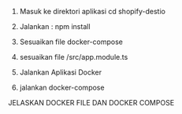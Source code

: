 1. Masuk ke direktori aplikasi
cd shopify-destio

2. Jalankan :
npm install

3. Sesuaikan file docker-compose

4. sesuaikan file /src/app.module.ts

5. Jalankan Aplikasi Docker

6. jalankan docker-compose

JELASKAN DOCKER FILE DAN DOCKER COMPOSE



